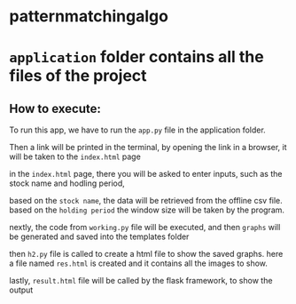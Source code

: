 # patternmatchingalgo

# `application` folder contains all the files of the project


## How to execute: 
To run this app, we have to run the `app.py` file in the application folder.

Then a link will be printed in the terminal, by opening the link in a browser, it will be taken to the `index.html` page

in the `index.html` page, there you will be asked to enter inputs, such as the stock name and hodling period, 

based on the `stock name`, the data will be retrieved from the offline csv file. 
based on the `holding period` the window size will be taken by the program.

nextly, the code from `working.py` file will be executed, and then `graphs` will be generated and saved into the templates folder

then `h2.py` file is called to create a html file to show the saved graphs.
here a file named `res.html` is created and it contains all the images to show.

lastly, `result.html` file will be called by the flask framework, to show the output
